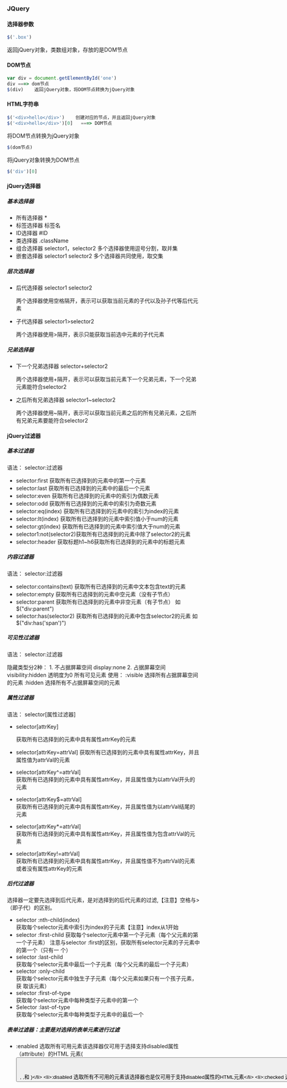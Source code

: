 ### JQuery

#### 选择器参数

```js
$('.box')
```

返回jQuery对象，类数组对象，存放的是DOM节点

#### DOM节点

```js
var div = document.getElementById('one')
div ===> dom节点
$(div)    返回jQuery对象，将DOM节点转换为jQuery对象
```

#### HTML字符串

```js
$('<div>hello</div>')    创建对应的节点，并且返回jQuery对象
$('<div>hello</div>')[0]   ===> DOM节点
```

将DOM节点转换为jQuery对象

```js
$(dom节点)
```

将jQuery对象转换为DOM节点

```js
$('div')[0]
```

#### jQuery选择器

##### 基本选择器

- 所有选择器    *
- 标签选择器    标签名
- ID选择器        #ID
- 类选择器        .className
- 组合选择器    selector1，selector2 多个选择器使用逗号分割，取并集
- 嵌套选择器    selector1 selector2  多个选择器共同使用，取交集

##### 层次选择器

- 后代选择器  selector1 selector2

  两个选择器使用空格隔开，表示可以获取当前元素的子代以及孙子代等后代元素

- 子代选择器  selector1>selector2

  两个选择器使用>隔开，表示只能获取当前选中元素的子代元素

##### 兄弟选择器

- 下一个兄弟选择器   selector+selector2

   两个选择器使用+隔开，表示可以获取当前元素下一个兄弟元素，下一个兄弟元素能符合selector2

- 之后所有兄弟选择器   selector1~selector2

  两个选择器使用~隔开，表示可以获取当前元素之后的所有兄弟元素，之后所有兄弟元素要能符合selector2

#### jQuery过滤器

##### 基本过滤器

语法：  selector:过滤器

- selector:first 		获取所有已选择到的元素中的第一个元素
- selector:last 		获取所有已选择到的元素中的最后一个元素
- selector:even 	获取所有已选择到的元素中的索引为偶数元素
- selector:odd 		获取所有已选择到的元素中的索引为奇数元素
- selector:eq(index) 	获取所有已选择到的元素中的索引为index的元素
- selector:lt(index)	获取所有已选择到的元素中索引值小于num的元素
- selector:gt(index)	获取所有已选择到的元素中索引值大于num的元素
- selector1:not(selector2)获取所有已选择到的元素中除了selector2的元素
- selector:header	 获取标题h1~h6获取所有已选择到的元素中的标题元素    

##### 内容过滤器

语法：    selector:过滤器

- selector:contains(text)		获取所有已选择到的元素中文本包含text的元素
- selector:empty		获取所有已选择到的元素中空元素（没有子节点）
- selector:parent		获取所有已选择到的元素中非空元素（有子节点）
  					如$("div:parent")
- selector:has(selector2)	获取所有已选择到的元素中包含selector2的元素
  					如$("div:has('span')")

##### 可见性过滤器

语法：    selector:过滤器

隐藏类型分2种：
	1. 不占据屏幕空间
		display:none
		<input type="hidden">
	2. 占据屏幕空间
		visibility:hidden  透明度为0  所有可见元素 
		使用：	
		:visible	选择所有占据屏幕空间的元素
		:hidden	选择所有不占据屏幕空间的元素

##### 属性过滤器

语法：   selector[属性过滤器]

- selector[attrKey]

  获取所有已选择到的元素中具有属性attrKey的元素

- selector[attrKey=attrVal]	
  	获取所有已选择到的元素中具有属性attrKey，并且属性值为attrVal的元素

- selector[attrKey^=attrVal]	
  	获取所有已选择到的元素中具有属性attrKey，并且属性值为以attrVal开头的元素

- selector[attrKey$=attrVal]	
  	获取所有已选择到的元素中具有属性attrKey，并且属性值为以attrVal结尾的元素

- selector[attrKey*=attrVal]	
  	获取所有已选择到的元素中具有属性attrKey，并且属性值为包含attrVal的元素

- selector[attrKey!=attrVal]	
  	获取所有已选择到的元素中具有属性attrKey，并且属性值不为attrVal的元素或者没有属性attrKey的元素

##### 后代过滤器

选择器一定要先选择到后代元素，是对选择到的后代元素的过滤,【注意】空格与>（即子代）的区别。

- selector :nth-child(index)	
  获取每个selector元素中索引为index的子元素【注意】index从1开始
- selector :first-child	
  获取每个selector元素中第一个子元素（每个父元素的第一个子元素）
  注意与selector :first的区别，获取所有selector元素的子元素中的第一个（只有一	个）
- selector :last-child		
  获取每个selector元素中最后一个子元素（每个父元素的最后一个子元素）
- selector :only-child		
  	获取每个selector元素中独生子子元素（每个父元素如果只有一个孩子元素，获	取该元素）
- selector :first-of-type	
  	获取每个selector元素中每种类型子元素中的第一个
- Selector :last-of-type	
  	获取每个selector元素中每种类型子元素中的最后一个	

##### 表单过滤器：主要是对选择的表单元素进行过滤

- :enabled	选取所有可用元素该选择器仅可用于选择支持disabled属性（attribute）的HTML	元素(<button>, <input>,<optgroup>,<option>, <select>,和 <textarea>)
- :disabled	选取所有不可用的元素该选择器也是仅可用于支持disabled属性的HTML元素
- :checked	选取所有被选中的元素，用于复选框和单选框，下拉框
- :selected	选取所有被选中的选项元素，该选择器只适用于<option> 
- :focus	选择当前获取焦点的元素
- :input	选取所有的<input><textarea><select><button>元素。注意：$(“:input”)是选择可	以让用户输入的标签元素；而$(“input”)是选择名字为input的标签元素
- :text	选取所有的单行文本框（<input type="text">）
- :password	选取所有的密码框	
- :radio	选取所有的单选框
- :checkbox	选取所有的多选框	
- :submit	选取所有的提交按钮      
- :image	选取所有input类型为image的表单元素
- :reset	选取所有input类型为reset的表单元素   
- :button	选取所有input类型为button的表单元素	
- :file		选取所有input类型为file的表单元素